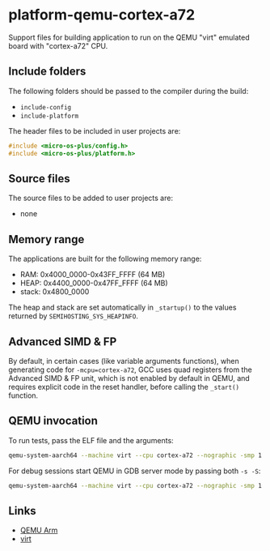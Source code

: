 # platform-qemu-cortex-a72

Support files for building application to run on the QEMU "virt"
emulated board with "cortex-a72" CPU.

## Include folders

The following folders should be passed to the compiler during the build:

- `include-config`
- `include-platform`

The header files to be included in user projects are:

```cpp
#include <micro-os-plus/config.h>
#include <micro-os-plus/platform.h>
```

## Source files

The source files to be added to user projects are:

- none

## Memory range

The applications are built for the following memory range:

- RAM: 0x4000_0000-0x43FF_FFFF (64 MB)
- HEAP: 0x4400_0000-0x47FF_FFFF (64 MB)
- stack: 0x4800_0000

The heap and stack are set automatically in `_startup()` to the values
returned by `SEMIHOSTING_SYS_HEAPINFO`.

## Advanced SIMD & FP

By default, in certain cases (like variable arguments functions),
when generating code for `-mcpu=cortex-a72`, GCC uses quad registers
from the Advanced SIMD & FP unit, which is not enabled by default
in QEMU, and requires explicit code in the reset handler, before
calling the `_start()` function.

## QEMU invocation

To run tests, pass the ELF file and the arguments:

```sh
qemu-system-aarch64 --machine virt --cpu cortex-a72 --nographic -smp 1 -d unimp,guest_errors --kernel "unit-test.elf" --semihosting-config enable=on,target=native,arg=unit-test
```

For debug sessions start QEMU in GDB server mode by passing both `-s -S`:

```sh
qemu-system-aarch64 --machine virt --cpu cortex-a72 --nographic -smp 1 -d unimp,guest_errors -s -S --semihosting-config enable=on,target=native,arg=test
```

## Links

- [QEMU Arm](https://www.qemu.org/docs/master/system/target-arm.html)
- [virt](https://www.qemu.org/docs/master/system/arm/virt.html)
